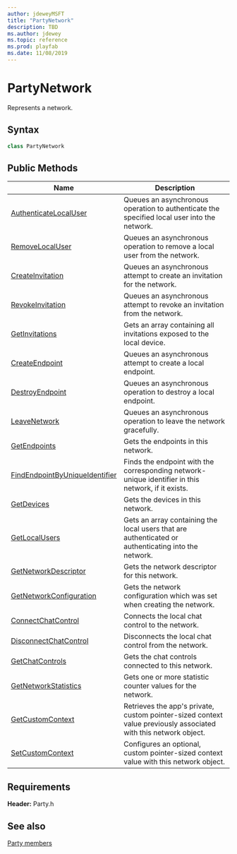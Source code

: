 ```yaml
---
author: jdeweyMSFT
title: "PartyNetwork"
description: TBD
ms.author: jdewey
ms.topic: reference
ms.prod: playfab
ms.date: 11/08/2019
---
```


# PartyNetwork  

Represents a network.  

## Syntax  
  
```cpp  
class PartyNetwork  
```  
  
## Public Methods  
  
| Name | Description |  
| --- | --- |  
| [AuthenticateLocalUser](methods/partynetwork_authenticatelocaluser.md) | Queues an asynchronous operation to authenticate the specified local user into the network. |  
| [RemoveLocalUser](methods/partynetwork_removelocaluser.md) | Queues an asynchronous operation to remove a local user from the network. |  
| [CreateInvitation](methods/partynetwork_createinvitation.md) | Queues an asynchronous attempt to create an invitation for the network. |  
| [RevokeInvitation](methods/partynetwork_revokeinvitation.md) | Queues an asynchronous attempt to revoke an invitation from the network. |  
| [GetInvitations](methods/partynetwork_getinvitations.md) | Gets an array containing all invitations exposed to the local device. |  
| [CreateEndpoint](methods/partynetwork_createendpoint.md) | Queues an asynchronous attempt to create a local endpoint. |  
| [DestroyEndpoint](methods/partynetwork_destroyendpoint.md) | Queues an asynchronous operation to destroy a local endpoint. |  
| [LeaveNetwork](methods/partynetwork_leavenetwork.md) | Queues an asynchronous operation to leave the network gracefully. |  
| [GetEndpoints](methods/partynetwork_getendpoints.md) | Gets the endpoints in this network. |  
| [FindEndpointByUniqueIdentifier](methods/partynetwork_findendpointbyuniqueidentifier.md) | Finds the endpoint with the corresponding network-unique identifier in this network, if it exists. |  
| [GetDevices](methods/partynetwork_getdevices.md) | Gets the devices in this network. |  
| [GetLocalUsers](methods/partynetwork_getlocalusers.md) | Gets an array containing the local users that are authenticated or authenticating into the network. |  
| [GetNetworkDescriptor](methods/partynetwork_getnetworkdescriptor.md) | Gets the network descriptor for this network. |  
| [GetNetworkConfiguration](methods/partynetwork_getnetworkconfiguration.md) | Gets the network configuration which was set when creating the network. |  
| [ConnectChatControl](methods/partynetwork_connectchatcontrol.md) | Connects the local chat control to the network. |  
| [DisconnectChatControl](methods/partynetwork_disconnectchatcontrol.md) | Disconnects the local chat control from the network. |  
| [GetChatControls](methods/partynetwork_getchatcontrols.md) | Gets the chat controls connected to this network. |  
| [GetNetworkStatistics](methods/partynetwork_getnetworkstatistics.md) | Gets one or more statistic counter values for the network. |  
| [GetCustomContext](methods/partynetwork_getcustomcontext.md) | Retrieves the app's private, custom pointer-sized context value previously associated with this network object. |  
| [SetCustomContext](methods/partynetwork_setcustomcontext.md) | Configures an optional, custom pointer-sized context value with this network object. |  

  
  
## Requirements  
  
**Header:** Party.h
  
## See also  
[Party members](../../party_members.md)  

  
  
  
